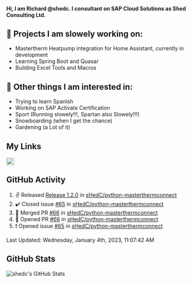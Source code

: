 #### Hi, I am Richard @shedc. I consultant on SAP Cloud Solutions as Shed Consulting Ltd.

## 👋 Projects I am slowely working on:
- Mastertherm Heatpump integration for Home Assistant, currently in development
- Learning Spring Boot and Quasar
- Building Excel Tools and Macros

## 👀 Other things I am interested in:
- Trying to learn Spanish
- Working on SAP Activate Certification
- Sport (Running slowely!!!, Spartan also Slowely!!!)
- Snowboarding (when I get the chance)
- Gardening (a Lot of it)

## My Links
[<img align="left" alt="shedc | LinkedIn" width="22px" src="https://cdn.jsdelivr.net/npm/simple-icons@v3/icons/linkedin.svg" />][linkedin]

<br/>

## GitHub Activity
<!--RECENT_ACTIVITY:start-->
1. ✌️ Released [Release 1.2.0](https://github.com/sHedC/python-masterthermconnect/releases/tag/1.2.0) in [sHedC/python-masterthermconnect](https://github.com/sHedC/python-masterthermconnect)
2. ✔️ Closed issue [#65](https://github.com/sHedC/python-masterthermconnect/issues/65) in [sHedC/python-masterthermconnect](https://github.com/sHedC/python-masterthermconnect)
3. 🎉 Merged PR [#66](https://github.com/sHedC/python-masterthermconnect/pull/66) in [sHedC/python-masterthermconnect](https://github.com/sHedC/python-masterthermconnect)
4. 💪 Opened PR [#66](https://github.com/sHedC/python-masterthermconnect/pull/66) in [sHedC/python-masterthermconnect](https://github.com/sHedC/python-masterthermconnect)
5. ❗️ Opened issue [#65](https://github.com/sHedC/python-masterthermconnect/issues/65) in [sHedC/python-masterthermconnect](https://github.com/sHedC/python-masterthermconnect)
<!--RECENT_ACTIVITY:end-->
<!--RECENT_ACTIVITY:last_update-->
Last Updated: Wednesday, January 4th, 2023, 11:07:42 AM
<!--RECENT_ACTIVITY:last_update_end-->

## GitHub Stats
<img align="left" alt="shedc's GitHub Stats" src="https://github-readme-stats.vercel.app/api?username=shedc&show_icons=true&hide_title=true" />

[linkedin]: https://www.linkedin.com/in/richard-holmes-3314251/
